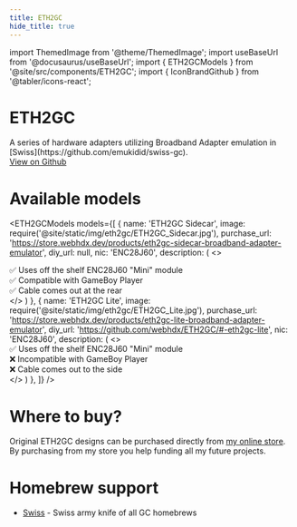 ```yaml
---
title: ETH2GC
hide_title: true
---
```


import ThemedImage from '@theme/ThemedImage';
import useBaseUrl from '@docusaurus/useBaseUrl';
import { ETH2GCModels } from '@site/src/components/ETH2GC';
import { IconBrandGithub } from '@tabler/icons-react';

<div className="hero project">
  <div className="container">
    <div className="row">
    <div className="col col--8">
    <h1 class="hero__title">ETH2GC</h1>
      <div className="hero__subtitle">
        A series of hardware adapters utilizing Broadband&nbsp;Adapter emulation in [Swiss](https://github.com/emukidid/swiss-gc).
      </div>
      <a href="https://github.com/webhdx/ETH2GC" class="button button--lg button--primary button--icon"><IconBrandGithub stroke={2} /> View on Github</a>
    </div>
    <div className="col col--4 project__logo">
      <ThemedImage
        alt="ETH2GC Logo"
        width="100%"
        sources={{
          light: useBaseUrl('/img/eth2gc/ETH2GC_Logo_Dark.png'),
          dark: useBaseUrl('/img/eth2gc/ETH2GC_Logo_Light.png'),
        }}
      />
    </div>
  </div>
  </div>
</div>

# Available models

<ETH2GCModels models={[
  {
    name: 'ETH2GC Sidecar',
    image: require('@site/static/img/eth2gc/ETH2GC_Sidecar.jpg'),
    purchase_url: 'https://store.webhdx.dev/products/eth2gc-sidecar-broadband-adapter-emulator',
    diy_url: null,
    nic: 'ENC28J60',
    description: (
      <>
        <div>✅ Uses off the shelf ENC28J60 "Mini" module</div>
        <div>✅ Compatible with GameBoy Player</div>
        <div>✅ Cable comes out at the rear</div>
      </>
    )
  },
  {
    name: 'ETH2GC Lite',
    image: require('@site/static/img/eth2gc/ETH2GC_Lite.jpg'),
    purchase_url: 'https://store.webhdx.dev/products/eth2gc-lite-broadband-adapter-emulator',
    diy_url: 'https://github.com/webhdx/ETH2GC/#-eth2gc-lite',
    nic: 'ENC28J60',
    description: (
      <>
        <div>✅ Uses off the shelf ENC28J60 "Mini" module</div>
        <div>❌ Incompatible with GameBoy Player</div>
        <div>❌ Cable comes out to the side</div>
      </>
    )
  },
]} />

# Where to buy?
Original ETH2GC designs can be purchased directly from [my online store](https://store.webhdx.dev). By purchasing from my store you help funding all my future projects.

# Homebrew support

- [Swiss](https://github.com/emukidid/swiss-gc) - Swiss army knife of all GC homebrews
